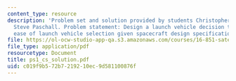 ```yaml
---
content_type: resource
description: 'Problem set and solution provided by students Christopher Hynes and
  Steve Paschall. Problem statement: Design a launch vehicle decision tool to provide
  ease of launch vehicle selection given spacecraft design specifications.'
file: https://ol-ocw-studio-app-qa.s3.amazonaws.com/courses/16-851-satellite-engineering-fall-2003/c019f9b572b7219210ec9d581100876f_ps1_cs_solution.pdf
file_type: application/pdf
resourcetype: Document
title: ps1_cs_solution.pdf
uid: c019f9b5-72b7-2192-10ec-9d581100876f
---
```


